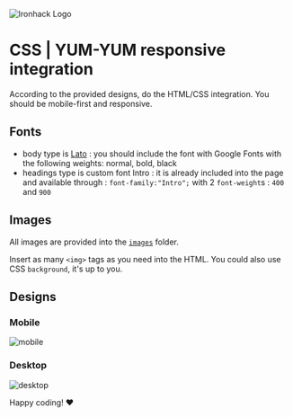 ![Ironhack Logo](https://i.imgur.com/1QgrNNw.png)

# CSS | YUM-YUM responsive integration

According to the provided designs, do the HTML/CSS integration. You should be mobile-first and responsive.

## Fonts

- body type is [Lato](https://fonts.google.com/specimen/Lato) : you should include the font with Google Fonts with the following weights: normal, bold, black
- headings type is custom font Intro : it is already included into the page and available through : `font-family:"Intro";` with 2 `font-weight`s : `400` and `900`

## Images

All images are provided into the [`images`](images/) folder.

Insert as many `<img>` tags as you need into the HTML. You could also use CSS `background`, it's up to you.

## Designs

### Mobile

![mobile](https://s3-us-west-2.amazonaws.com/s.cdpn.io/67030/19_Yum-Yum_home_mobile.jpg)

### Desktop

![desktop](https://s3-us-west-2.amazonaws.com/s.cdpn.io/67030/05_Yum-Yum_home.jpg?v2)

Happy coding! ❤️
